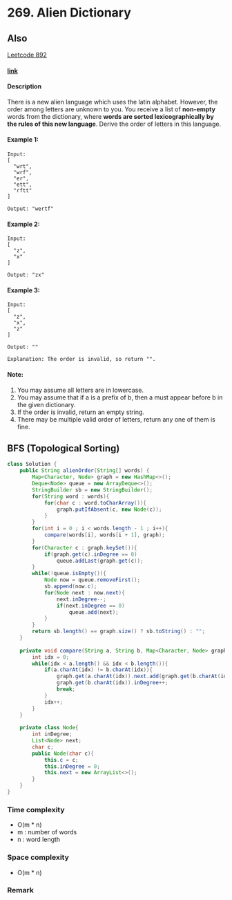 # 269. Alien Dictionary

## Also
[Leetcode 892](../LintCode/892.Alien_Dictionary.md)

#### [link](https://leetcode.com/problems/alien-dictionary/)

#### Description
There is a new alien language which uses the latin alphabet. However, the order among letters are unknown to you. You receive a list of **non-empty** words from the dictionary, where **words are sorted lexicographically by the rules of this new language**. Derive the order of letters in this language.

#### Example 1:
```
Input:
[
  "wrt",
  "wrf",
  "er",
  "ett",
  "rftt"
]

Output: "wertf"
```
#### Example 2:
```
Input:
[
  "z",
  "x"
]

Output: "zx"
```
#### Example 3:
```
Input:
[
  "z",
  "x",
  "z"
] 

Output: "" 

Explanation: The order is invalid, so return "".
```

#### Note:
1. You may assume all letters are in lowercase.
2. You may assume that if a is a prefix of b, then a must appear before b in the given dictionary.
3. If the order is invalid, return an empty string.
4. There may be multiple valid order of letters, return any one of them is fine.

## BFS (Topological Sorting)
```java
class Solution {
    public String alienOrder(String[] words) {
        Map<Character, Node> graph = new HashMap<>();
        Deque<Node> queue = new ArrayDeque<>();
        StringBuilder sb = new StringBuilder();
        for(String word : words){
            for(char c : word.toCharArray()){
                graph.putIfAbsent(c, new Node(c));
            }
        }
        for(int i = 0 ; i < words.length - 1 ; i++){
            compare(words[i], words[i + 1], graph);
        }
        for(Character c : graph.keySet()){
            if(graph.get(c).inDegree == 0)
                queue.addLast(graph.get(c));
        }
        while(!queue.isEmpty()){
            Node now = queue.removeFirst();
            sb.append(now.c);
            for(Node next : now.next){
                next.inDegree--;
                if(next.inDegree == 0)
                    queue.add(next);
            }
        }
        return sb.length() == graph.size() ? sb.toString() : "";
    }
    
    private void compare(String a, String b, Map<Character, Node> graph){
        int idx = 0;
        while(idx < a.length() && idx < b.length()){
            if(a.charAt(idx) != b.charAt(idx)){
                graph.get(a.charAt(idx)).next.add(graph.get(b.charAt(idx)));
                graph.get(b.charAt(idx)).inDegree++;
                break;
            }
            idx++;
        }
    }
    
    private class Node{
        int inDegree;
        List<Node> next;
        char c;
        public Node(char c){
            this.c = c;
            this.inDegree = 0;
            this.next = new ArrayList<>();
        }
    }
}
```
### Time complexity
* O(m * n)
* m : number of words
* n : word length
### Space complexity
* O(m * n)
### Remark